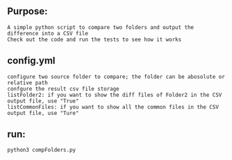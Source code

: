 ## Purpose:
    A simple python script to compare two folders and output the difference into a CSV file
    Check out the code and run the tests to see how it works

## config.yml
    configure two source folder to compare; the folder can be abosolute or relative path
    confgure the result csv file storage
    listFolder2: if you want to show the diff files of Folder2 in the CSV output file, use "True"
    listCommonFiles: if you want to show all the common files in the CSV output file, use "Ture"

## run:
    python3 compFolders.py
    

